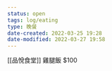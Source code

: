 ```yaml
---
status: open
tags: log/eating
type: 晚餐
date-created: 2022-03-25 19:28
date-modified: 2022-03-27 19:58
---
```



[[品悅食堂]] 雞腿飯 $100

